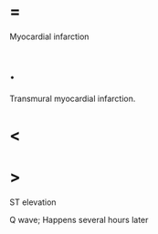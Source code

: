 # =

Myocardial infarction

# .

Transmural myocardial infarction.

# <

# >

ST elevation

Q wave; Happens several hours later
